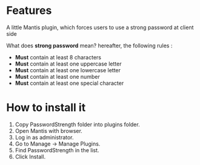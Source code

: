 # Features

A little Mantis plugin, which forces users to use a strong password at client side

What does **strong password** mean? hereafter, the following rules :
* **Must** contain at least 8 characters
* **Must** contain at least one uppercase letter
* **Must** contain at least one lowercase letter
* **Must** contain at least one number
* **Must** contain at least one special character

# How to install it

1. Copy PasswordStrength folder into plugins folder.
2. Open Mantis with browser.
3. Log in as administrator.
4. Go to Manage -> Manage Plugins.
5. Find PasswordStrength in the list.
6. Click Install.

